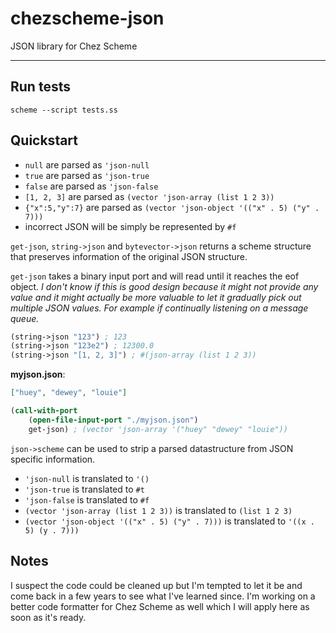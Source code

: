 # chezscheme-json

JSON library for Chez Scheme

---

## Run tests

```
scheme --script tests.ss
```

## Quickstart

- `null` are parsed as `'json-null`
- `true` are parsed as `'json-true`
- `false` are parsed as `'json-false`
- `[1, 2, 3]` are parsed as `(vector 'json-array (list 1 2 3))`
- `{"x":5,"y":7}` are parsed as `(vector 'json-object '(("x" . 5) ("y" . 7)))`
- incorrect JSON will be simply be represented by `#f`

`get-json`, `string->json` and `bytevector->json` returns a scheme structure that preserves information of the original JSON structure.

`get-json` takes a binary input port and will read until it reaches the eof object. _I don't know if this is good design because it might not provide any value and it might actually be more valuable to let it gradually pick out multiple JSON values. For example if continually listening on a message queue._

```scheme
(string->json "123") ; 123
(string->json "123e2") ; 12300.0
(string->json "[1, 2, 3]") ; #(json-array (list 1 2 3))
```

**myjson.json**:

```json
["huey", "dewey", "louie"]
```

```scheme
(call-with-port
    (open-file-input-port "./myjson.json")
    get-json) ; (vector 'json-array '("huey" "dewey" "louie"))
```

`json->scheme` can be used to strip a parsed datastructure from JSON specific information.

- `'json-null` is translated to `'()`
- `'json-true` is translated to `#t`
- `'json-false` is translated to `#f`
- `(vector 'json-array (list 1 2 3))` is translated to `(list 1 2 3)`
- `(vector 'json-object '(("x" . 5) ("y" . 7)))` is translated to `'((x . 5) (y . 7)))`

## Notes

I suspect the code could be cleaned up but I'm tempted to let it be and come back in a few years to see what I've learned since. I'm working on a better code formatter for Chez Scheme as well which I will apply here as soon as it's ready.
